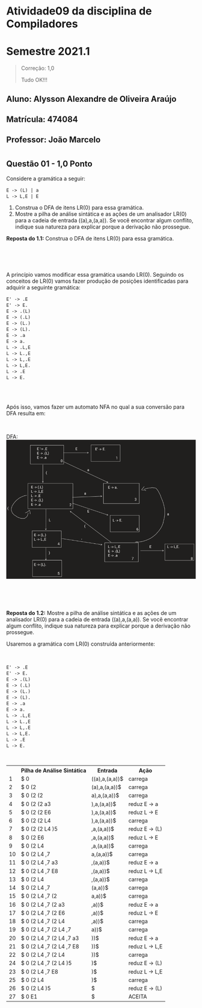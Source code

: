 # Atividade09 da disciplina de Compiladores
# Semestre 2021.1

> Correção: 1,0
> 
> Tudo OK!!!

## Aluno:     Alysson Alexandre de Oliveira Araújo
## Matrícula: 474084
## Professor: João Marcelo

#



## Questão 01 - 1,0 Ponto
Considere a gramática a seguir:

~~~~
E -> (L) | a
L -> L,E | E
~~~~

1. Construa o DFA de itens LR(0) para essa gramática.
2. Mostre a pilha de análise sintática e as ações de um analisador LR(0) para a cadeia de entrada ((a),a,(a,a)). Se você encontrar algum conflito, indique sua natureza para explicar porque a derivação não prossegue.

**Reposta do 1.1:**  Construa o DFA de itens LR(0) para essa gramática.

<br>
<br>
<br>

A princípio vamos modificar essa gramática usando LR(0). Seguindo os conceitos de LR(0) vamos fazer produção de posições identificadas para adquirir a seguinte gramática:


~~~~
E' -> .E
E' -> E.
E -> .(L)
E -> (.L)
E -> (L.)
E -> (L).
E -> .a
E -> a.
L -> .L,E
L -> L.,E
L -> L,.E
L -> L,E.
L -> .E
L -> E.
~~~~

<br>
<br>

Após isso, vamos fazer um automato NFA no qual a sua conversão para DFA resulta em: 

<br>

DFA:
![alt](DFA1_1.png)

<br>
<br>
<br>

**Reposta do 1.2:** Mostre a pilha de análise sintática e as ações de um analisador LR(0) para a cadeia de entrada ((a),a,(a,a)). Se você encontrar algum conflito, indique sua natureza para explicar porque a derivação não prossegue.

Usaremos a gramática com LR(0) construída anteriormente:


<br>

~~~~
E' -> .E
E' -> E.
E -> .(L)
E -> (.L)
E -> (L.)
E -> (L).
E -> .a
E -> a.
L -> .L,E
L -> L.,E
L -> L,.E
L -> L,E.
L -> .E
L -> E.
~~~~

<br>

<table style="width:100%">
  <tr>
    <th></th>
    <th>Pilha de Análise Sintática</th>
    <th>Entrada</th>
    <th>Ação</th>
  </tr>
  <tr>
    <td>1</td>
    <td>$ 0</td>
    <td>((a),a,(a,a))$</td>
    <td>carrega</td>
  </tr>
  <tr>
    <td>2</td>
    <td>$ 0 (2</td>
    <td>(a),a,(a,a))$</td>
    <td>carrega</td>
  </tr>
  <tr>
    <td>3</td>
    <td>$ 0 (2 (2</td>
    <td>a),a,(a,a))$</td>
    <td>carrega</td>
  </tr>
  <tr>
    <td>4</td>
    <td>$ 0 (2 (2 a3</td>
    <td>),a,(a,a))$</td>
    <td>reduz E -> a</td>
  </tr>
  <tr>
    <td>5</td>
    <td>$ 0 (2 (2 E6</td>
    <td>),a,(a,a))$</td>
    <td>reduz L -> E</td>
  </tr>
  <tr>
    <td>6</td>
    <td>$ 0 (2 (2 L4</td>
    <td>),a,(a,a))$</td>
    <td>carrega</td>
  </tr>
  <tr>
    <td>7</td>
    <td>$ 0 (2 (2 L4 )5</td>
    <td>,a,(a,a))$</td>
    <td>reduz E -> (L)</td>
  </tr>
  <tr>
    <td>8</td>
    <td>$ 0 (2 E6 </td>
    <td>,a,(a,a))$</td>
    <td>reduz L -> E</td>
  </tr>
  <tr>
    <td>9</td>
    <td>$ 0 (2 L4 </td>
    <td>,a,(a,a))$</td>
    <td>carrega</td>
  </tr>  
  <tr>
    <td>10</td>
    <td>$ 0 (2 L4 ,7 </td>
    <td>a,(a,a))$</td>
    <td>carrega</td>
  </tr>
  <tr>
    <td>11</td>
    <td>$ 0 (2 L4 ,7 a3 </td>
    <td>,(a,a))$</td>
    <td>reduz E -> a</td>
  </tr>
  <tr>
    <td>12</td>
    <td>$ 0 (2 L4 ,7 E8 </td>
    <td>,(a,a))$</td>
    <td>reduz L -> L,E</td>
  </tr>
  <tr>
    <td>13</td>
    <td>$ 0 (2 L4</td>
    <td>,(a,a))$</td>
    <td>carrega</td>
  </tr>
  <tr>
    <td>14</td>
    <td>$ 0 (2 L4 ,7</td>
    <td>(a,a))$</td>
    <td>carrega</td>
  </tr>
  <tr>
    <td>15</td>
    <td>$ 0 (2 L4 ,7 (2</td>
    <td>a,a))$</td>
    <td>carrega</td>
  </tr>
   <tr>
    <td>16</td>
    <td>$ 0 (2 L4 ,7 (2 a3</td>
    <td>,a))$</td>
    <td>reduz E -> a</td>
  </tr>
   <tr>
    <td>17</td>
    <td>$ 0 (2 L4 ,7 (2 E6</td>
    <td>,a))$</td>
    <td>reduz L -> E</td>
  </tr>
  <tr>
    <td>18</td>
    <td>$ 0 (2 L4 ,7 (2 L4</td>
    <td>,a))$</td>
    <td>carrega</td>
  </tr>
  <tr>
    <td>19</td>
    <td>$ 0 (2 L4 ,7 (2 L4 ,7</td>
    <td>a))$</td>
    <td>carrega</td>
  </tr>
  <tr>
    <td>20</td>
    <td>$ 0 (2 L4 ,7 (2 L4 ,7 a3</td>
    <td>))$</td>
    <td>reduz E -> a</td>
  </tr>
  <tr>
    <td>21</td>
    <td>$ 0 (2 L4 ,7 (2 L4 ,7 E8</td>
    <td>))$</td>
    <td>reduz L -> L,E</td>
  </tr>
  <tr>
    <td>22</td>
    <td>$ 0 (2 L4 ,7 (2 L4</td>
    <td>))$</td>
    <td>carrega</td>
  </tr>
  <tr>
    <td>24</td>
    <td>$ 0 (2 L4 ,7 (2 L4 )5</td>
    <td>)$</td>
    <td>reduz E -> (L)</td>
  </tr>
  <tr>
    <td>23</td>
    <td>$ 0 (2 L4 ,7 E8</td>
    <td>)$</td>
    <td>reduz L -> L,E</td>
  </tr>
  <tr>
    <td>25</td>
    <td>$ 0 (2 L4</td>
    <td>)$</td>
    <td>carrega</td>
  </tr>
  <tr>
    <td>26</td>
    <td>$ 0 (2 L4 )5</td>
    <td>$</td>
    <td>reduz E -> (L)</td>
  </tr>
  <tr>
    <td>27</td>
    <td>$ 0 E1</td>
    <td>$</td>
    <td>ACEITA</td>
  </tr>
 

  

</table>
